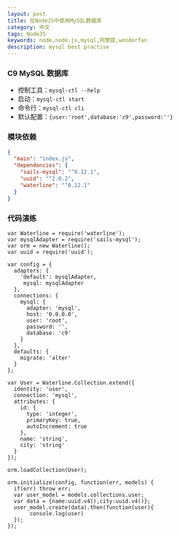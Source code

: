 ```yaml
---
layout: post
title: 在NodeJS中使用MySQL数据库
category: 中文
tags: NodeJS
keywords: node,node.js,mysql,阿樊提,wonderfan
description: mysql best practise
---
```


### C9 MySQL 数据库

- 控制工具：`mysql-ctl --help`
- 启动：`mysql-ctl start`
- 命令行：`mysql-ctl cli`
- 默认配置：`{user:'root',database:'c9',password:''}`


### 模块依赖

```json
{
  "main": "index.js",
  "dependencies": {
    "sails-mysql": "^0.12.1",
    "uuid": "^2.0.2",
    "waterline": "^0.12.1"
  }
}
```


### 代码演练

```node
var Waterline = require('waterline');
var mysqlAdapter = require('sails-mysql');
var orm = new Waterline();
var uuid = require('uuid');

var config = {
  adapters: {
    'default': mysqlAdapter,
     mysql: mysqlAdapter
  },
  connections: {
    mysql: {
      adapter: 'mysql',
      host: '0.0.0.0',
      user: 'root',
      password: '',
      database: 'c9'
    }
  },
  defaults: {
    migrate: 'alter'
  }
};

var User = Waterline.Collection.extend({
  identity: 'user',
  connection: 'mysql',
  attributes: {
    id: {
      type: 'integer',
      primaryKey: true,
      autoIncrement: true
    },
    name: 'string',
    city: 'string'
  }
});

orm.loadCollection(User);

orm.initialize(config, function(err, models) {
  if(err) throw err;
  var user_model = models.collections.user;
  var data = {name:uuid.v4(),city:uuid.v4()};
  user_model.create(data).then(function(user){
       console.log(user)
  });
});

```
